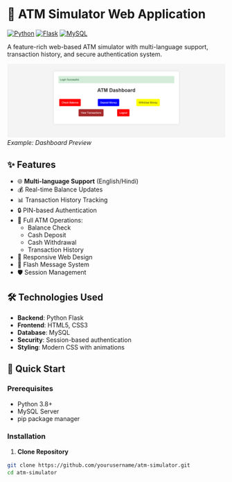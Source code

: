 # 🏦 ATM Simulator Web Application

[![Python](https://img.shields.io/badge/Python-3.8%2B-blue)](https://python.org)
[![Flask](https://img.shields.io/badge/Flask-2.0.1-green)](https://flask.palletsprojects.com/)
[![MySQL](https://img.shields.io/badge/MySQL-8.0-orange)](https://www.mysql.com/)


A feature-rich web-based ATM simulator with multi-language support, transaction history, and secure authentication system.

![ATM Dashboard Preview](assets/dashboard.png) 
*Example: Dashboard Preview*

## ✨ Features

- 🌐 **Multi-language Support** (English/Hindi)
- 💰 Real-time Balance Updates
- 📊 Transaction History Tracking
- 🔒 PIN-based Authentication
- 🏧 Full ATM Operations:
  - Balance Check
  - Cash Deposit
  - Cash Withdrawal
  - Transaction History
- 📱 Responsive Web Design
- 🔔 Flash Message System
- 🛡️ Session Management

## 🛠️ Technologies Used

- **Backend**: Python Flask
- **Frontend**: HTML5, CSS3
- **Database**: MySQL
- **Security**: Session-based authentication
- **Styling**: Modern CSS with animations

## 🚀 Quick Start

### Prerequisites
- Python 3.8+
- MySQL Server
- pip package manager

### Installation

1. **Clone Repository**
```bash
git clone https://github.com/yourusername/atm-simulator.git
cd atm-simulator
